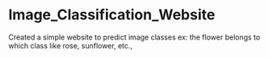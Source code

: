 # Image_Classification_Website
Created a simple website to predict image classes ex: the flower belongs to which class like rose, sunflower, etc., 
